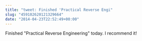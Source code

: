 ```yaml
---
title: "tweet: Finished 'Practical Reverse Engi"
slug: "459102620121329664"
date: "2014-04-23T22:52:49+00:00"
---
```

Finished "Practical Reverse Engineering" today. I recommend it!